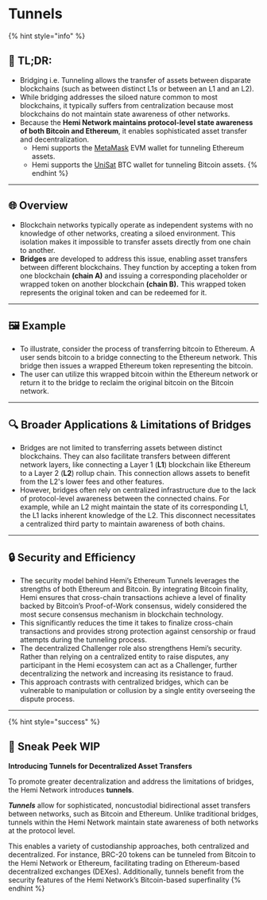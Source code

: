 # Tunnels

{% hint style="info" %}
## 📜 **TL;DR:**

* Bridging i.e. Tunneling allows the transfer of assets between disparate blockchains (such as between distinct L1s or between an L1 and an L2).
* While bridging addresses the siloed nature common to most blockchains, it typically suffers from centralization because most blockchains do not maintain state awareness of other networks.
* Because the **Hemi Network maintains protocol-level state awareness of both Bitcoin and Ethereum**, it enables sophisticated asset transfer and decentralization.
  * Hemi supports the [MetaMask](../../../how-to-tutorials/tutorials/metamask-wallet-setup.md) EVM wallet for tunneling Ethereum assets.&#x20;
  * Hemi supports the [UniSat](../../../how-to-tutorials/tutorials/btc-wallet-setup/) BTC wallet for tunneling Bitcoin assets.&#x20;
{% endhint %}

***

## 🌐 **Overview**

* Blockchain networks typically operate as independent systems with no knowledge of other networks, creating a siloed environment. This isolation makes it impossible to transfer assets directly from one chain to another.
* **Bridges** are developed to address this issue, enabling asset transfers between different blockchains. They function by accepting a token from one blockchain **(chain A)** and issuing a corresponding placeholder or wrapped token on another blockchain **(chain B).** This wrapped token represents the original token and can be redeemed for it.

***

## 🖼️ **Example**

* To illustrate, consider the process of transferring bitcoin to Ethereum. A user sends bitcoin to a bridge connecting to the Ethereum network. This bridge then issues a wrapped Ethereum token representing the bitcoin.
* The user can utilize this wrapped bitcoin within the Ethereum network or return it to the bridge to reclaim the original bitcoin on the Bitcoin network.

***

## 🔍 **Broader Applications & Limitations of Bridges**

* Bridges are not limited to transferring assets between distinct blockchains. They can also facilitate transfers between different network layers, like connecting a Layer 1 (**L1**) blockchain like Ethereum to a Layer 2 (**L2**) rollup chain. This connection allows assets to benefit from the L2's lower fees and other features.
* However, bridges often rely on centralized infrastructure due to the lack of protocol-level awareness between the connected chains. For example, while an L2 might maintain the state of its corresponding L1, the L1 lacks inherent knowledge of the L2. This disconnect necessitates a centralized third party to maintain awareness of both chains.

***

## 🔒 Security and Efficiency

* The security model behind Hemi’s Ethereum Tunnels leverages the strengths of both Ethereum and Bitcoin. By integrating Bitcoin finality, Hemi ensures that cross-chain transactions achieve a level of finality backed by Bitcoin’s Proof-of-Work consensus, widely considered the most secure consensus mechanism in blockchain technology.&#x20;
* This significantly reduces the time it takes to finalize cross-chain transactions and provides strong protection against censorship or fraud attempts during the tunneling process.
* The decentralized Challenger role also strengthens Hemi’s security. Rather than relying on a centralized entity to raise disputes, any participant in the Hemi ecosystem can act as a Challenger, further decentralizing the network and increasing its resistance to fraud.&#x20;
* This approach contrasts with centralized bridges, which can be vulnerable to manipulation or collusion by a single entity overseeing the dispute process.

***

{% hint style="success" %}
## 👀 Sneak Peek WIP

**Introducing Tunnels for Decentralized Asset Transfers**

To promote greater decentralization and address the limitations of bridges, the Hemi Network introduces **tunnels**.&#x20;

_**Tunnels**_ allow for sophisticated, noncustodial bidirectional asset transfers between networks, such as Bitcoin and Ethereum. Unlike traditional bridges, tunnels within the Hemi Network maintain state awareness of both networks at the protocol level.

This enables a variety of custodianship approaches, both centralized and decentralized. For instance, BRC-20 tokens can be tunneled from Bitcoin to the Hemi Network or Ethereum, facilitating trading on Ethereum-based decentralized exchanges (DEXes). Additionally, tunnels benefit from the security features of the Hemi Network’s Bitcoin-based superfinality
{% endhint %}

